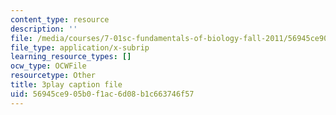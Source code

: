 ```yaml
---
content_type: resource
description: ''
file: /media/courses/7-01sc-fundamentals-of-biology-fall-2011/56945ce905b0f1ac6d08b1c663746f57_CT9lYy6qSfg.srt
file_type: application/x-subrip
learning_resource_types: []
ocw_type: OCWFile
resourcetype: Other
title: 3play caption file
uid: 56945ce9-05b0-f1ac-6d08-b1c663746f57
---
```

